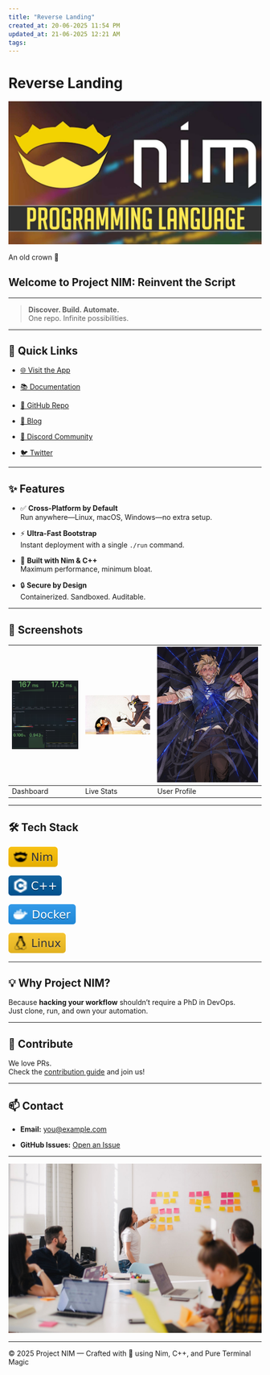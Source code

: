 ```yaml
---
title: "Reverse Landing"
created_at: 20-06-2025 11:54 PM
updated_at: 21-06-2025 12:21 AM
tags: 
---
```


# Reverse Landing

![1dd70723204f2c58.jpg](<./attachments/6dbec8b1259e7471-1dd70723204f2c58.jpg>)

An old crown 👑

## Welcome to **Project NIM: Reinvent the Script**

---

> **Discover. Build. Automate.**  
> One repo. Infinite possibilities.

---

## 🚀 Quick Links

- [🌐 Visit the App](<https://yourapp.example.com>)

- [📚 Documentation](<https://monogr.ph/683cc40614783a5314ce7aad> "📚 Documentation")

- [🐙 GitHub Repo](<https://github.com/youruser/project-nim>)

- [📝 Blog](<https://yourblog.example.com>)

- [💬 Discord Community](<https://discord.gg/invitecode>)

- [🐦 Twitter](<https://x.com/elonmusk> "🐦 Twitter")

---

## ✨ Features

- ✅ **Cross-Platform by Default**  
    Run anywhere—Linux, macOS, Windows—no extra setup.

- ⚡ **Ultra-Fast Bootstrap**  
    Instant deployment with a single `./run` command.

- 🧠 **Built with Nim & C++**  
    Maximum performance, minimum bloat.

- 🔒 **Secure by Design**  
    Containerized. Sandboxed. Auditable.

---

## 📸 Screenshots

| ![image.png](<./attachments/44350463faa455cc-image.png>)               | ![60bb4836462d907a](<./attachments/60bb4836462d907a-60bb4836462d907a>) | ![01e83de48095c609](<./attachments/01e83de48095c609-01e83de48095c609>) |
| ---------------------------------------------------------------------------------- | ---------------------------------------------------------------------------------- | ---------------------------------------------------------------------------------- |
| Dashboard                                                                          | Live Stats                                                                         | User Profile                                                                       |

---

## 🛠️ Tech Stack

![963b2c3808efc28d](<./attachments/963b2c3808efc28d-963b2c3808efc28d>)

 

![63f67a6c33205dfb](<./attachments/63f67a6c33205dfb-63f67a6c33205dfb>)

 

![78436b5c9b815278](<./attachments/78436b5c9b815278-78436b5c9b815278>)

 

![630b709e6353e057](<./attachments/630b709e6353e057-630b709e6353e057>)

---

## 💡 Why Project NIM?

Because **hacking your workflow** shouldn’t require a PhD in DevOps.  
Just clone, run, and own your automation.

---

## 🤝 Contribute

We love PRs.  
Check the [contribution guide](<https://github.com/youruser/project-nim/blob/main/CONTRIBUTING.md>) and join us!

---

## 📫 Contact

- **Email:** [you@example.com](<mailto:you@example.com>)

- **GitHub Issues:** [Open an Issue](<https://github.com/youruser/project-nim/issues>)

---

![80fc8b38e1199321](<./attachments/80fc8b38e1199321-80fc8b38e1199321>)

---

© 2025 Project NIM — Crafted with 💛 using Nim, C++, and Pure Terminal Magic



